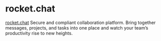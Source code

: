 # rocket.chat

[rocket.chat](https://www.rocket.chat/) Secure and compliant collaboration platform. Bring together messages, projects, and tasks into one place and watch your team’s productivity rise to new heights.